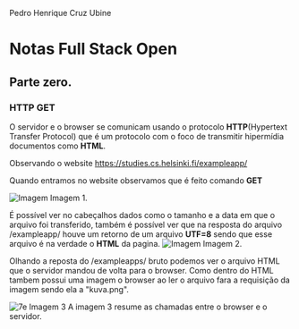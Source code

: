 Pedro Henrique Cruz Ubine

# Notas Full Stack Open

## Parte zero.

### HTTP GET

O servidor e o browser se comunicam usando o protocolo **HTTP**(Hypertext Transfer Protocol) que é um protocolo com o foco de transmitir hipermídia documentos como **HTML**.  

Observando o website https://studies.cs.helsinki.fi/exampleapp/  

Quando entramos no website observamos que é feito comando **GET**   

![Imagem](D:\Projetos\fs_open\Full-Stack-Open\notes\Imagens\img_0\get_website.png)  Imagem 1.

É possível ver no cabeçalhos dados como o tamanho e a data em que o arquivo foi transferido,  também é possível ver que na resposta do arquivo /exampleapp/ houve um retorno de um arquivo **UTF=8** sendo que esse arquivo é na verdade o **HTML** da pagina.
![Imagem](D:\Projetos\fs_open\Full-Stack-Open\notes\Imagens\img_0\rensponse_html.png)
Imagem 2.

Olhando a reposta do /exampleapps/ bruto podemos ver o arquivo HTML que o servidor mandou de volta para o browser. Como dentro do HTML tambem possui uma imagem o browser ao ler o arquivo fara a requisição da imagem sendo ela a "kuva.png".

![7e](D:\Projetos\fs_open\Full-Stack-Open\notes\Imagens\img_0\7e.png)
Imagem 3
A imagem 3 resume as chamadas entre o browser e o servidor.